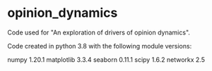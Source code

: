 # opinion_dynamics
Code used for "An exploration of drivers of opinion dynamics".

Code created in python 3.8 with the following module versions:

numpy 1.20.1
matplotlib 3.3.4
seaborn 0.11.1
scipy 1.6.2
networkx 2.5
